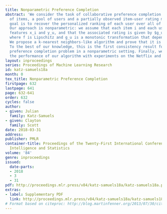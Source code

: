 ```yaml
---
title: Nonparametric Preference Completion
abstract: 'We consider the task of collaborative preference completion: given a pool
  of items, a pool of users and a partially observed item-user rating matrix, the
  goal is to recover the personalized ranking of each user over all of the items.
  Our approach is nonparametric: we assume that each item i and each user u have unobserved
  features x_i and y_u, and that the associated rating is given by $g_u(f(x_i,y_u))$
  where f is Lipschitz and g_u is a monotonic transformation that depends on the user.
  We propose a k-nearest neighbors-like algorithm and prove that it is consistent.
  To the best of our knowledge, this is the first consistency result for the collaborative
  preference completion problem in a nonparametric setting. Finally, we demonstrate
  the performance of our algorithm with experiments on the Netflix and Movielens datasets. '
layout: inproceedings
series: Proceedings of Machine Learning Research
id: katz-samuels18a
month: 0
tex_title: Nonparametric Preference Completion
firstpage: 632
lastpage: 641
page: 632-641
order: 632
cycles: false
author:
- given: Julian
  family: Katz-Samuels
- given: Clayton
  family: Scott
date: 2018-03-31
address: 
publisher: PMLR
container-title: Proceedings of the Twenty-First International Conference on Artificial
  Intelligence and Statistics
volume: '84'
genre: inproceedings
issued:
  date-parts:
  - 2018
  - 3
  - 31
pdf: http://proceedings.mlr.press/v84/katz-samuels18a/katz-samuels18a.pdf
extras:
- label: Supplementary PDF
  link: http://proceedings.mlr.press/v84/katz-samuels18a/katz-samuels18a-supp.pdf
# Format based on citeproc: http://blog.martinfenner.org/2013/07/30/citeproc-yaml-for-bibliographies/
---
```

